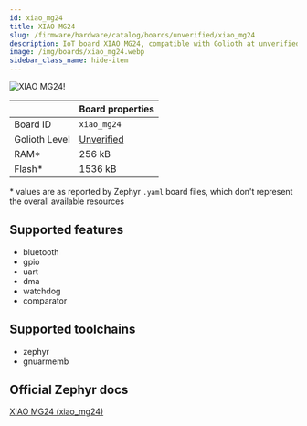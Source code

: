 ```yaml
---
id: xiao_mg24
title: XIAO MG24
slug: /firmware/hardware/catalog/boards/unverified/xiao_mg24
description: IoT board XIAO MG24, compatible with Golioth at unverified level.
image: /img/boards/xiao_mg24.webp
sidebar_class_name: hide-item
---
```


[//]: # (This is an auto-generated file, do not edit! Changes to it will be lost upon re-generation)

![XIAO MG24!](/img/boards/xiao_mg24.webp "XIAO MG24")

|                | Board properties     |
| -------------  | -------------------- |
| Board ID       | `xiao_mg24` |
| Golioth Level  | [Unverified](/firmware/hardware#unverified-boards) |
| RAM*           | 256 kB |
| Flash*         | 1536 kB |

\* values are as reported by Zephyr `.yaml` board files, which don't represent the overall available resources



## Supported features

* bluetooth
* gpio
* uart
* dma
* watchdog
* comparator

## Supported toolchains

* zephyr
* gnuarmemb

## Official Zephyr docs

[XIAO MG24 (xiao_mg24)](https://docs.zephyrproject.org/latest/boards/seeed/xiao_mg24/doc/index.html)
